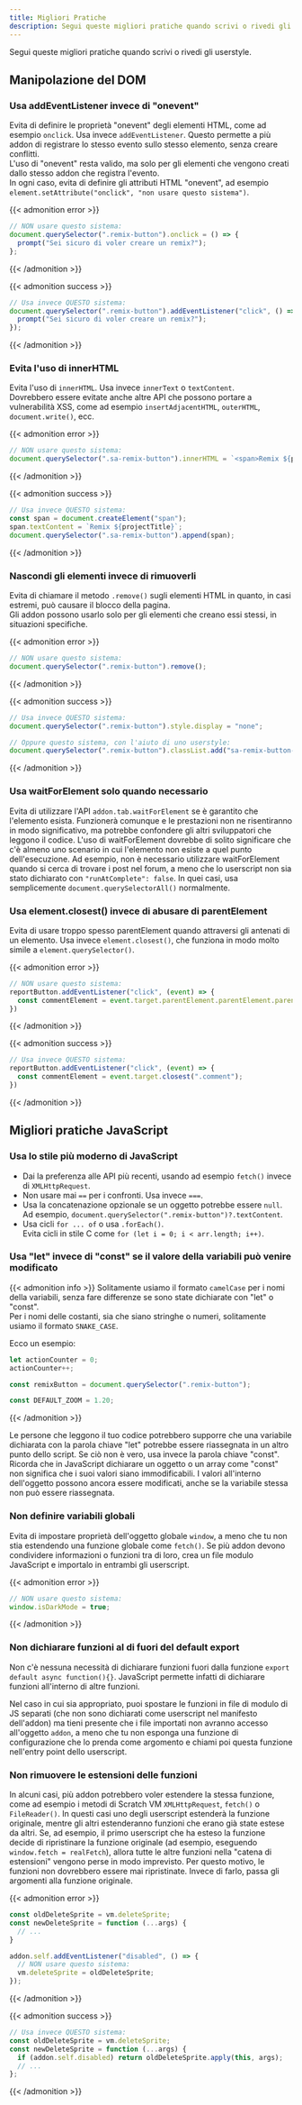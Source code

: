 ```yaml
---
title: Migliori Pratiche
description: Segui queste migliori pratiche quando scrivi o rivedi gli userstyle.
---
```


Segui queste migliori pratiche quando scrivi o rivedi gli userstyle.


## Manipolazione del DOM


### Usa addEventListener invece di "onevent"

Evita di definire le proprietà "onevent" degli elementi HTML, come ad esempio `onclick`. Usa invece `addEventListener`. Questo permette a più addon di registrare lo stesso evento sullo stesso elemento, senza creare conflitti.  
L'uso di "onevent" resta valido, ma solo per gli elementi che vengono creati dallo stesso addon che registra l'evento.  
In ogni caso, evita di definire gli attributi HTML "onevent", ad esempio `element.setAttribute("onclick", "non usare questo sistema")`.

{{< admonition error >}}
```js
// NON usare questo sistema:
document.querySelector(".remix-button").onclick = () => {
  prompt("Sei sicuro di voler creare un remix?");
};
```
{{< /admonition >}}

{{< admonition success >}}
```js
// Usa invece QUESTO sistema:
document.querySelector(".remix-button").addEventListener("click", () => {
  prompt("Sei sicuro di voler creare un remix?");
});
```
{{< /admonition >}}

### Evita l'uso di innerHTML

Evita l'uso di `innerHTML`. Usa invece `innerText` o `textContent`.  
Dovrebbero essere evitate anche altre API che possono portare a vulnerabilità XSS, come ad esempio `insertAdjacentHTML`, `outerHTML`, `document.write()`, ecc.

{{< admonition error >}}
```js
// NON usare questo sistema:
document.querySelector(".sa-remix-button").innerHTML = `<span>Remix ${projectTitle}</span>`;
```
{{< /admonition >}}

{{< admonition success >}}
```js
// Usa invece QUESTO sistema:
const span = document.createElement("span");
span.textContent = `Remix ${projectTitle}`;
document.querySelector(".sa-remix-button").append(span);
```
{{< /admonition >}}

### Nascondi gli elementi invece di rimuoverli

Evita di chiamare il metodo `.remove()` sugli elementi HTML in quanto, in casi estremi, può causare il blocco della pagina.  
Gli addon possono usarlo solo per gli elementi che creano essi stessi, in situazioni specifiche.

{{< admonition error >}}
```js
// NON usare questo sistema:
document.querySelector(".remix-button").remove();
```
{{< /admonition >}}

{{< admonition success >}}
```js
// Usa invece QUESTO sistema:
document.querySelector(".remix-button").style.display = "none";

// Oppure questo sistema, con l'aiuto di uno userstyle:
document.querySelector(".remix-button").classList.add("sa-remix-button-hidden");
```
{{< /admonition >}}

### Usa waitForElement solo quando necessario

Evita di utilizzare l'API `addon.tab.waitForElement` se è garantito che l'elemento esista. Funzionerà comunque e le prestazioni non ne risentiranno in modo significativo, ma potrebbe confondere gli altri sviluppatori che leggono il codice. L'uso di waitForElement dovrebbe di solito significare che c'è almeno uno scenario in cui l'elemento non esiste a quel punto dell'esecuzione.
Ad esempio, non è necessario utilizzare waitForElement quando si cerca di trovare i post nel forum, a meno che lo userscript non sia stato dichiarato con `"runAtComplete": false`. In quei casi, usa semplicemente `document.querySelectorAll()` normalmente.

### Usa element.closest() invece di abusare di parentElement

Evita di usare troppo spesso parentElement quando attraversi gli antenati di un elemento. Usa invece `element.closest()`, che funziona in modo molto simile a `element.querySelector()`.

{{< admonition error >}}
```js
// NON usare questo sistema:
reportButton.addEventListener("click", (event) => {
  const commentElement = event.target.parentElement.parentElement.parentElement.parentElement;
})
```
{{< /admonition >}}

{{< admonition success >}}
```js
// Usa invece QUESTO sistema:
reportButton.addEventListener("click", (event) => {
  const commentElement = event.target.closest(".comment");
})
```
{{< /admonition >}}


## Migliori pratiche JavaScript


### Usa lo stile più moderno di JavaScript

- Dai la preferenza alle API più recenti, usando ad esempio `fetch()` invece di `XMLHttpRequest`.
- Non usare mai `==` per i confronti. Usa invece `===`.
- Usa la concatenazione opzionale se un oggetto potrebbe essere `null`.  
Ad esempio, `document.querySelector(".remix-button")?.textContent`.
- Usa cicli `for ... of` o usa `.forEach()`.  
Evita cicli in stile C come `for (let i = 0; i < arr.length; i++)`.

### Usa "let" invece di "const" se il valore della variabili può venire modificato

{{< admonition info >}}
Solitamente usiamo il formato `camelCase` per i nomi della variabili, senza fare differenze se sono state dichiarate con "let" o "const".  
Per i nomi delle costanti, sia che siano stringhe o numeri, solitamente usiamo il formato `SNAKE_CASE`.

Ecco un esempio:
```js
let actionCounter = 0;
actionCounter++;

const remixButton = document.querySelector(".remix-button");

const DEFAULT_ZOOM = 1.20;
```
{{< /admonition >}}

Le persone che leggono il tuo codice potrebbero supporre che una variabile dichiarata con la parola chiave "let" potrebbe essere riassegnata in un altro punto dello script. Se ciò non è vero, usa invece la parola chiave "const".
Ricorda che in JavaScript dichiarare un oggetto o un array come "const" non significa che i suoi valori siano immodificabili. I valori all'interno dell'oggetto possono ancora essere modificati, anche se la variabile stessa non può essere riassegnata.

### Non definire variabili globali

Evita di impostare proprietà dell'oggetto globale `window`, a meno che tu non stia estendendo una funzione globale come `fetch()`. 
Se più addon devono condividere informazioni o funzioni tra di loro, crea un file modulo JavaScript e importalo in entrambi gli userscript.

{{< admonition error >}}
```js
// NON usare questo sistema:
window.isDarkMode = true;
```
{{< /admonition >}}

### Non dichiarare funzioni al di fuori del default export

Non c'è nessuna necessità di dichiarare funzioni fuori dalla funzione `export default async function(){}`. JavaScript permette infatti di dichiarare funzioni all'interno di altre funzioni.

Nel caso in cui sia appropriato, puoi spostare le funzioni in file di modulo di JS separati (che non sono dichiarati come userscript nel manifesto dell'addon) ma tieni presente che i file importati non avranno accesso all'oggetto `addon`, a meno che tu non esponga una funzione di configurazione che lo prenda come argomento e chiami poi questa funzione nell'entry point dello userscript.
 

### Non rimuovere le estensioni delle funzioni

In alcuni casi, più addon potrebbero voler estendere la stessa funzione, come ad esempio i metodi di Scratch VM `XMLHttpRequest`, `fetch()` o `FileReader()`.
In questi casi uno degli userscript estenderà la funzione originale, mentre gli altri estenderanno funzioni che erano già state estese da altri. Se, ad esempio, il primo userscript che ha esteso la funzione decide di ripristinare la funzione originale (ad esempio, eseguendo  `window.fetch = realFetch`), allora tutte le altre funzioni nella "catena di estensioni" vengono perse in modo imprevisto.
Per questo motivo, le funzioni non dovrebbero essere mai ripristinate. Invece di farlo, passa gli argomenti alla funzione originale.

{{< admonition error >}}
```js
const oldDeleteSprite = vm.deleteSprite;
const newDeleteSprite = function (...args) {
  // ...
}

addon.self.addEventListener("disabled", () => {
  // NON usare questo sistema:
  vm.deleteSprite = oldDeleteSprite;
});
```
{{< /admonition >}}

{{< admonition success >}}
```js
// Usa invece QUESTO sistema:
const oldDeleteSprite = vm.deleteSprite;
const newDeleteSprite = function (...args) {
  if (addon.self.disabled) return oldDeleteSprite.apply(this, args);
  // ...
};
```
{{< /admonition >}}
